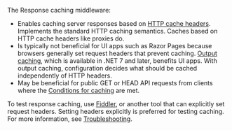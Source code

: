The Response caching middleware:

* Enables caching server responses based on [HTTP cache headers](https://developer.mozilla.org/docs/Web/HTTP/Headers/Cache-Control). Implements the standard HTTP caching semantics. Caches based on HTTP cache headers like proxies do.
* Is typically not beneficial for UI apps such as Razor Pages because browsers generally set request headers that prevent caching. [Output caching](xref:performance/caching/output), which is available in .NET 7 and later, benefits UI apps. With output caching, configuration decides what should be cached independently of HTTP headers.
* May be beneficial for public GET or HEAD API requests from clients where the [Conditions for caching](xref:performance/caching/middleware#cfc) are met.

To test response caching, use [Fiddler](https://www.telerik.com/fiddler), or another tool that can explicitly set request headers. Setting headers explicitly is preferred for testing caching. For more information, see [Troubleshooting](xref:performance/caching/middleware#troubleshooting).
